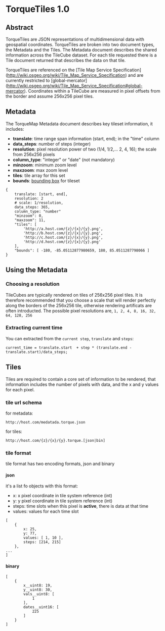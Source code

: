 # TorqueTiles 1.0

## Abstract

TorqueTiles are JSON representations of multidimensional data with
geospatial coordinates. TorqueTiles are broken into two document types,
the Metadata and the Tiles. The Metadata document describes the shared
information across the TileCube dataset. For each tile requested there
is a Tile document returned that describes the data on that tile.

TorqueTiles are referenced on the [Tile Map Service Specification]
(http://wiki.osgeo.org/wiki/Tile_Map_Service_Specification)
and are currently restricted to [global-mercator]
(http://wiki.osgeo.org/wiki/Tile_Map_Service_Specification#global-mercator).
Coordinates within a TileCube are measured in pixel offsets from the
border and assume 256x256 pixel tiles.


## Metadata

The TorqueMap Metadata document describes key tileset information, it includes:

- **translate**: time range span information (start, end); in the "time" column
- **data_steps**: number of steps (integer)
- **resolution**: pixel resolution power of two (1/4, 1/2,... 2, 4, 16); the scale from 256x256 pixels
- **column_type**: "integer" or "date" (not mandatory)
- **minzoom**: minimum zoom level
- **maxzoom**: max zoom level
- **tiles**: tile array for this set
- **bounds**: [bounding box](http://wiki.openstreetmap.org/wiki/Bounding_Box) for tileset

```
{
    translate: [start, end], 
    resolution: 2           
    # scale: 1/resolution,
    data_steps: 365,
    column_type: "number"
    "minzoom": 0,
    "maxzoom": 11,
    "tiles": [
        'http://a.host.com/{z}/{x}/{y}.png',
        'http://b.host.com/{z}/{x}/{y}.png',
        'http://c.host.com/{z}/{x}/{y}.png',
        'http://d.host.com/{z}/{x}/{y}.png'
    ],
    "bounds": [ -180, -85.05112877980659, 180, 85.0511287798066 ]
}
```

## Using the Metadata

### Choosing a resolution

TileCubes are typically rendered on tiles of 256x256 pixel tiles. It is therefore recommended that you choose a scale that will render perfectly along the borders of the 256x256 tile, otherwise rendering artificats are often introducted. The possible pixel resolutions are,
```1, 2, 4, 8, 16, 32, 64, 128, 256```

### Extracting current time

You can extracted from the ```current step```, ```translate``` and ```steps```:

```
current_time = translate.start  + step * (translate.end - translate.start)/data_steps;
```

## Tiles

Tiles are required to contain a core set of information to be rendered,
that information includes the number of pixels with data, and the x and
y values for each pixel. 

### tile url schema

for metadata:

```
http://host.com/medatada.torque.json
```

for tiles:

```
http://host.com/{z}/{x}/{y}.torque.[json|bin]
```

### tile format

tile format has two encoding formats, json and binary

#### json
it's a list fo objects with this format:

 - x: x pixel coordinate in tile system reference (int)
 - y: y pixel coordinate in tile system reference (int)
 - steps: time slots when this pixel is **active**, there is data at that time
 - values: values for each time slot

```
[
    {
        x: 25,
        y: 77,
        values: [ 1, 10 ],
        steps: [214, 215]
    },
...
]
```

#### binary

```
[
    {
        x__uint8: 19,
        y__uint8: 30,
        vals__uint8: [
            1
        ],
        dates__uint16: [
            225
        ]
    }
]
```
